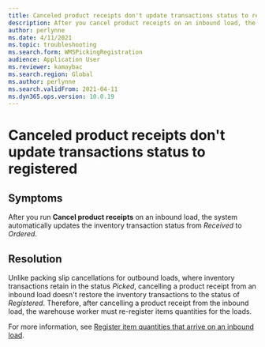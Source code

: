 ```yaml
---
title: Canceled product receipts don't update transactions status to registered
description: After you cancel product receipts on an inbound load, the system automatically updates the inventory transaction status from Received to Ordered
author: perlynne
ms.date: 4/11/2021
ms.topic: troubleshooting
ms.search.form: WMSPickingRegistration
audience: Application User
ms.reviewer: kamaybac
ms.search.region: Global
ms.author: perlynne
ms.search.validFrom: 2021-04-11
ms.dyn365.ops.version: 10.0.19
---
```


# Canceled product receipts don't update transactions status to registered

## Symptoms

After you run **Cancel product receipts** on an inbound load, the system automatically updates the inventory transaction status from *Received* to *Ordered*.

## Resolution

Unlike packing slip cancellations for outbound loads, where inventory transactions retain in the status *Picked*, cancelling a product receipt from an inbound load doesn't restore the inventory transactions to the status of *Registered*. Therefore, after cancelling a product receipt from the inbound load, the warehouse worker must re-register items quantities for the loads.

For more information, see [Register item quantities that arrive on an inbound load](/dynamics365/supply-chain/warehousing/inbound-load-handling#register-item-quantities-arriving).